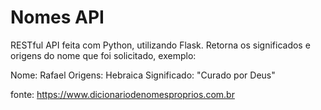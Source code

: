 # Nomes API
RESTful API feita com Python, utilizando Flask.
Retorna os significados e origens do nome que foi solicitado, exemplo:

Nome: Rafael
Origens: Hebraica
Significado: "Curado por Deus"

fonte: https://www.dicionariodenomesproprios.com.br
